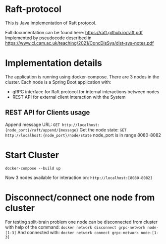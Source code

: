 # Raft-protocol

This is Java implementation of Raft protocol.

Full documentation can be found here: https://raft.github.io/raft.pdf
Implemented by pseudocode described in https://www.cl.cam.ac.uk/teaching/2021/ConcDisSys/dist-sys-notes.pdf

# Implementation details
The application is running using docker-compose. There are 3 nodes in the cluster. 
Each node is a Spring Boot application with:
* gRPC interface for Raft protocol for internal interactions between nodes
* REST API for external client interaction with the System

## REST API for Clients usage
Append message URL:
`GET http://localhost:{node_port}/raft/append/{message}`
Get the node state:
`GET http://localhost:{node_port}/node/state`
node_port is in range 8080-8082

# Start Cluster
`docker-compose --build up`

Now 3 nodes available for interaction on:
`http://localhost:[8080-8082]`

# Disconnect/connect one node from cluster
For testing split-brain problem one node can be disconnected from cluster with help of the command:
`docker network disconnect grpc-network node-[1-3]`
And connected with:
`docker network connect grpc-network node-[1-3]`